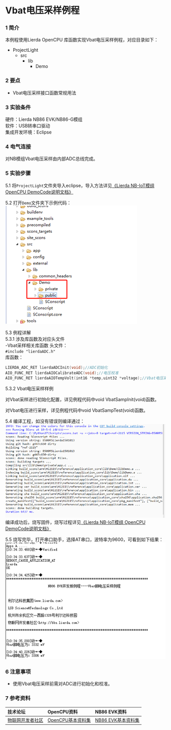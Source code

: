 # Vbat电压采样例程

### 1 简介

本例程使用Lierda OpenCPU 库函数实现Vbat电压采样例程，对应目录如下：

- ProjectLight
  - src
    - lib
      - Demo

### 2 要点

- Vbat电压采样接口函数常规用法

### 3 实验条件

硬件：Lierda NB86 EVK/NB86-G模组  
软件：USB转串口驱动  
集成开发环境：Eclipse  

### 4 电气连接
对NB模组Vbat电压采样由内部ADC总线完成。
### 5 实验步骤
5.1 将`ProjectLight`文件夹导入eclipse，导入方法详见[《Lierda NB-IoT模组 OpenCPU DemoCode说明文档》
](https://github.com/lierda-nb-iot-team/Lierda_OpenCPU_SDK)

5.2 打开`Demo`文件夹下示例代码：  
![示例代码](../../Picture/光感示例代码1.png)

5.3 例程详解  
5.3.1 涉及库函数及对应头文件  
-Vbat采样相关库函数 
头文件：  
`#include "lierdaADC.h"`  
库函数：  
``` cpp 
LIERDA_ADC_RET lierdaADCInit(void);//ADC初始化  
AIO_FUNC_RET lierdaAIOCalibrateADC(void);//电压校准  
AIO_FUNC_RET lierdaAIOTempVolt(int16 *temp,uint32 *voltage);//Vbat电压采样  
```
5.3.2 Vbat电压采样样例

对Vbat采样进行初始化配置，详见例程代码中void VbatSampInit(void)函数。

对Vbat电压进行采样，详见例程代码中void VbatSampTest(void)函数。


5.4  编译工程，如没有错误则编译通过：  
![编译结果](../../Picture/编译结果.jpg)  
编译成功后，烧写固件，烧写过程详见[《Lierda NB-IoT模组 OpenCPU DemoCode说明文档》
](https://github.com/lierda-nb-iot-team/Lierda_OpenCPU_SDK)

5.5 烧写完毕，打开串口助手，选择AT串口，波特率为9600，可看到如下结果：  
![结果展示](../../Picture/Vbat结果展示.png)

### 6 注意事项

- 使用Vbat电压采样前需对ADC进行初始化和校准。


### 7 参考资料

| 技术论坛 | OpenCPU资料 | NB86 EVK资料
| :----------- | :----------- | :----------- |
| [物联网开发者社区](http://bbs.lierda.com) |  [OpenCPU基本资料集](https://github.com/lierda-nb-iot-team/Lierda_OpenCPU_SDK) |  [NB86 EVK基本资料集](https://github.com/lierda-nb-iot-team/Lierda_NB86_EVK) |